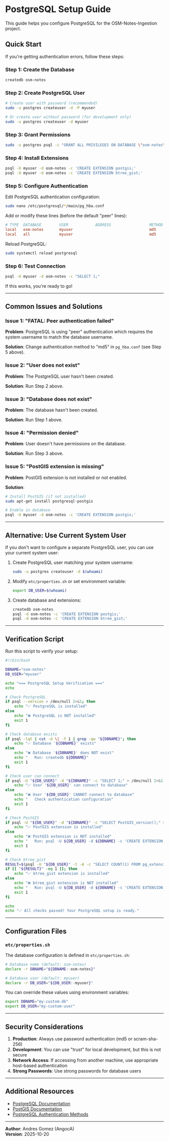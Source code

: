 # PostgreSQL Setup Guide

This guide helps you configure PostgreSQL for the OSM-Notes-Ingestion
project.

## Quick Start

If you're getting authentication errors, follow these steps:

### Step 1: Create the Database

```bash
createdb osm-notes
```

### Step 2: Create PostgreSQL User

```bash
# Create user with password (recommended)
sudo -u postgres createuser -d -P myuser

# Or create user without password (for development only)
sudo -u postgres createuser -d myuser
```

### Step 3: Grant Permissions

```bash
sudo -u postgres psql -c "GRANT ALL PRIVILEGES ON DATABASE \"osm-notes\" TO myuser;"
```

### Step 4: Install Extensions

```bash
psql -U myuser -d osm-notes -c 'CREATE EXTENSION postgis;'
psql -U myuser -d osm-notes -c 'CREATE EXTENSION btree_gist;'
```

### Step 5: Configure Authentication

Edit PostgreSQL authentication configuration:

```bash
sudo nano /etc/postgresql/*/main/pg_hba.conf
```

Add or modify these lines (before the default "peer" lines):

```conf
# TYPE  DATABASE        USER            ADDRESS                 METHOD
local   osm-notes       myuser                                  md5
local   all             myuser                                  md5
```

Reload PostgreSQL:

```bash
sudo systemctl reload postgresql
```

### Step 6: Test Connection

```bash
psql -U myuser -d osm-notes -c "SELECT 1;"
```

If this works, you're ready to go!

---

## Common Issues and Solutions

### Issue 1: "FATAL: Peer authentication failed"

**Problem**: PostgreSQL is using "peer" authentication which requires the
system username to match the database username.

**Solution**: Change authentication method to "md5" in `pg_hba.conf` (see
Step 5 above).

### Issue 2: "User does not exist"

**Problem**: The PostgreSQL user hasn't been created.

**Solution**: Run Step 2 above.

### Issue 3: "Database does not exist"

**Problem**: The database hasn't been created.

**Solution**: Run Step 1 above.

### Issue 4: "Permission denied"

**Problem**: User doesn't have permissions on the database.

**Solution**: Run Step 3 above.

### Issue 5: "PostGIS extension is missing"

**Problem**: PostGIS extension is not installed or not enabled.

**Solution**:

```bash
# Install PostGIS (if not installed)
sudo apt-get install postgresql-postgis

# Enable in database
psql -U myuser -d osm-notes -c 'CREATE EXTENSION postgis;'
```

---

## Alternative: Use Current System User

If you don't want to configure a separate PostgreSQL user, you can use your
current system user:

1. Create PostgreSQL user matching your system username:

   ```bash
   sudo -u postgres createuser -d $(whoami)
   ```

2. Modify `etc/properties.sh` or set environment variable:

   ```bash
   export DB_USER=$(whoami)
   ```

3. Create database and extensions:

   ```bash
   createdb osm-notes
   psql -d osm-notes -c 'CREATE EXTENSION postgis;'
   psql -d osm-notes -c 'CREATE EXTENSION btree_gist;'
   ```

---

## Verification Script

Run this script to verify your setup:

```bash
#!/bin/bash

DBNAME="osm-notes"
DB_USER="myuser"

echo "=== PostgreSQL Setup Verification ==="
echo

# Check PostgreSQL
if psql --version > /dev/null 2>&1; then
    echo "✅ PostgreSQL is installed"
else
    echo "❌ PostgreSQL is NOT installed"
    exit 1
fi

# Check database exists
if psql -lqt | cut -d \| -f 1 | grep -qw "${DBNAME}"; then
    echo "✅ Database '${DBNAME}' exists"
else
    echo "❌ Database '${DBNAME}' does NOT exist"
    echo "   Run: createdb ${DBNAME}"
    exit 1
fi

# Check user can connect
if psql -U "${DB_USER}" -d "${DBNAME}" -c "SELECT 1;" > /dev/null 2>&1; then
    echo "✅ User '${DB_USER}' can connect to database"
else
    echo "❌ User '${DB_USER}' CANNOT connect to database"
    echo "   Check authentication configuration"
    exit 1
fi

# Check PostGIS
if psql -U "${DB_USER}" -d "${DBNAME}" -c "SELECT PostGIS_version();" > /dev/null 2>&1; then
    echo "✅ PostGIS extension is installed"
else
    echo "❌ PostGIS extension is NOT installed"
    echo "   Run: psql -U ${DB_USER} -d ${DBNAME} -c 'CREATE EXTENSION postgis;'"
    exit 1
fi

# Check btree_gist
RESULT=$(psql -U "${DB_USER}" -t -A -c "SELECT COUNT(1) FROM pg_extension WHERE extname = 'btree_gist';" "${DBNAME}" 2>/dev/null)
if [[ "${RESULT}" -eq 1 ]]; then
    echo "✅ btree_gist extension is installed"
else
    echo "❌ btree_gist extension is NOT installed"
    echo "   Run: psql -U ${DB_USER} -d ${DBNAME} -c 'CREATE EXTENSION btree_gist;'"
    exit 1
fi

echo
echo "✅ All checks passed! Your PostgreSQL setup is ready."
```

---

## Configuration Files

### `etc/properties.sh`

The database configuration is defined in `etc/properties.sh`:

```bash
# Database name (default: osm-notes)
declare -r DBNAME="${DBNAME:-osm-notes}"

# Database user (default: myuser)
declare -r DB_USER="${DB_USER:-myuser}"
```

You can override these values using environment variables:

```bash
export DBNAME="my-custom-db"
export DB_USER="my-custom-user"
```

---

## Security Considerations

1. **Production**: Always use password authentication (md5 or scram-sha-256)
2. **Development**: You can use "trust" for local development, but this is
   not secure
3. **Network Access**: If accessing from another machine, use appropriate
   host-based authentication
4. **Strong Passwords**: Use strong passwords for database users

---

## Additional Resources

- [PostgreSQL Documentation](https://www.postgresql.org/docs/)
- [PostGIS Documentation](https://postgis.net/documentation/)
- [PostgreSQL Authentication Methods](https://www.postgresql.org/docs/current/auth-methods.html)

---

**Author**: Andres Gomez (AngocA)  
**Version**: 2025-10-20
